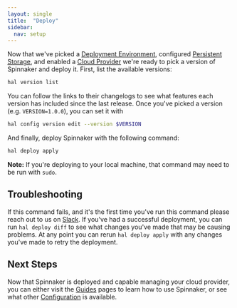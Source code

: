 ```yaml
---
layout: single
title:  "Deploy"
sidebar:
  nav: setup
---
```


Now that we've picked a [Deployment Environment](/setup/install/environment/),
configured [Persistent Storage](/setup/install/storage/), and enabled a [Cloud
Provider](/setup/install/providers/) we're ready to pick a version of Spinnaker
and deploy it. First, list the available versions:

```bash
hal version list
```

You can follow the links to their changelogs to see what features each version
has included since the last release. Once you've picked a version (e.g.
`VERSION=1.0.0`), you can set it with 

```bash
hal config version edit --version $VERSION
```

And finally, deploy Spinnaker with the following command:

```bash
hal deploy apply
```

__Note:__ If you're deploying to your local machine, that command may need to
be run with `sudo`.

## Troubleshooting

If this command fails, and it's the first time you've run this command please
reach out to us on [Slack](http://join.spinnaker.io). If you've had a successful
deployment, you can run `hal deploy diff` to see what changes you've made that
may be causing problems. At any point you can rerun `hal deploy apply` with any
changes you've made to retry the deployment.

## Next Steps

Now that Spinnaker is deployed and capable managing your cloud provider, you
can either visit the [Guides](/guides) pages to learn how to use Spinnaker, or
see what other [Configuration](/setup/install/configuration/) is available.
